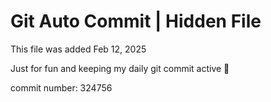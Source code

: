 # Git Auto Commit | Hidden File

This file was added Feb 12, 2025

Just for fun and keeping my daily git commit active 🤪

commit number: 324756
